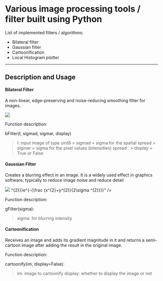 Various image processing tools / filter built using Python
===================


List of implemented filters / algorithms:

- Bilateral filter
- Gaussian filter
- Cartoonification
- Local Histogram plotter

----------


Description and Usage
-------------

#### <i class=""></i> Bilateral Filter

 A non-linear, edge-preserving and noise-reducing smoothing filter for images.

![](https://latex.codecogs.com/gif.latex?\Gamma(z)&space;=&space;\frac{1}{W_p}&space;\sum_{x_i&space;\in&space;\Omega}&space;I(x_i)f_r(\|I(x_i)-I(x)\|)g_s(\|x_i-x\|),)

Function description: 

bFilter(I, sigmad, sigmar, display)
>  I: input image of type uint8
       > sigmad = sigma for the spatial spread
       > sigmar = sigma for the pixel values (intensities) spread .
       > display = True or False

#### <i class=""></i> Gaussian Filter

 Creates a blurring effect in an image. It is a widely used effect in graphics software, typically to reduce image noise and reduce detail

![](https://latex.codecogs.com/svg.latex?\Gamma(z)&space;=&space;G(x,y)={\frac&space;{1}{2\pi&space;\sigma&space;^{2}}}e^{-{\frac&space;{x^{2}&plus;y^{2}}{2\sigma&space;^{2}}}})
 ^{2}}}e^{-{\frac {x^{2}+y^{2}}{2\sigma ^{2}}}}" /></a>

Function description: 

gFilter(sigma):
>  sigma: for blurring intensity


#### <i class=""></i> Cartoonification

Receives an image and adds its gradient magnitude in it and returns a semi-cartoon image after adding the result in the original image. 

Function description: 

cartoonify(im, display=False):
>  im: image to cartoonify
>  display: whether to display the image or not